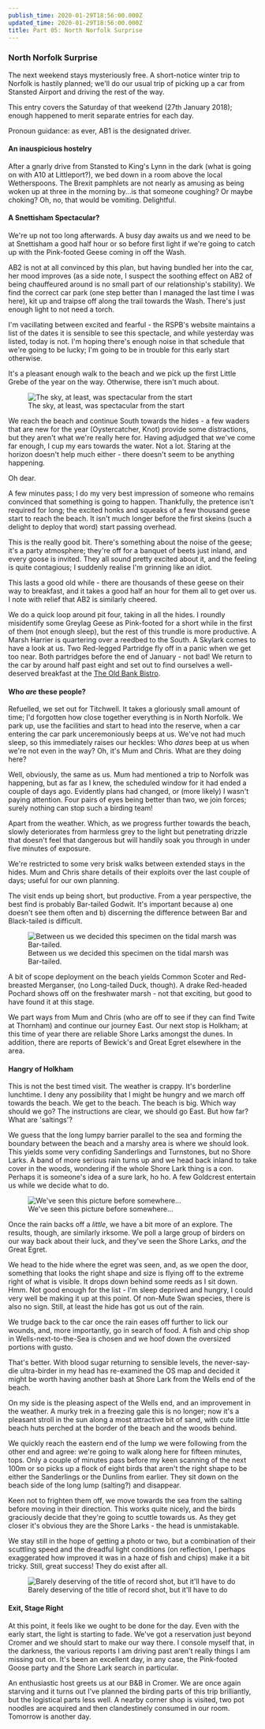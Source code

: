 ```yaml
---
publish_time: 2020-01-29T18:56:00.000Z
updated_time: 2020-01-29T18:56:00.000Z
title: Part 05: North Norfolk Surprise
---
```


### North Norfolk Surprise

The next weekend stays mysteriously free. A short-notice winter trip
to Norfolk is hastily planned; we'll do our usual trip of picking up a
car from Stansted Airport and driving the rest of the way.

This entry covers the Saturday of that weekend (27th January 2018); enough 
happened to merit separate entries for each day.

Pronoun guidance: as ever, AB1 is the designated driver.

#### An inauspicious hostelry

After a gnarly drive from Stansted to King's Lynn in the dark (what is going 
on with A10 at Littleport?), we bed down in a room above the local 
Wetherspoons. The Brexit pamphlets are not nearly as amusing as being woken up at three in the 
morning by...is that someone coughing? Or maybe choking? Oh, no, that would be 
vomiting. Delightful. 

#### A Snettisham Spectacular?

We're up not too long afterwards. A busy day awaits us and we
need to be at Snettisham a good half hour or so before first light if
we're going to catch up with the Pink-footed Geese coming in off the Wash. 

AB2 is not at all convinced by this plan, but having bundled her into
the car, her mood improves (as a side note, I suspect the soothing
effect on AB2 of being chauffeured around is no small part of our
relationship's stability). We find the correct car park (one step
better than I managed the last time I was here), kit up and traipse
off along the trail towards the Wash. There's just enough light to not
need a torch.

I'm vacillating between excited and fearful - the RSPB's website
maintains a list of the dates it is sensible to see this spectacle,
and while yesterday was listed, today is not. I'm hoping there's enough
noise in that schedule that we're going to be lucky; I'm going to be
in trouble for this early start otherwise.

It's a pleasant enough walk to the beach and we pick up the first Little 
Grebe of the year on the way. Otherwise, there isn't much about.

<figure class="figure">
  <img
    src="05-snettisham-sky.png"
    class="figure-img img-fluid rounded"
    alt="The sky, at least, was spectacular from the start"/>
  <figcaption class="figure-caption text-center">
    The sky, at least, was spectacular from the start
  </figcaption>
</figure>

We reach the beach and continue South towards the hides - a few waders that 
are new for the year (Oystercatcher, Knot) provide some distractions, but 
they aren't what we're really here for. Having adjudged that we've come far 
enough, I cup my ears towards the water. Not a lot. Staring at the horizon 
doesn't help much either - there doesn't seem to be anything happening. 

Oh dear.

A few minutes pass; I do my very best impression of someone who
remains convinced that something is going to happen. Thankfully, the
pretence isn't required for long; the excited honks and squeaks of a
few thousand geese start to reach the beach. It isn't much longer
before the first skeins (such a delight to deploy that word) start passing 
overhead.

This is the really good bit. There's something about the noise of the
geese; it's a party atmosphere; they're off for a banquet of beets
just inland, and every goose is invited. They all sound pretty excited about 
it, and the feeling is quite contagious; I suddenly realise I'm grinning like
an idiot. 

This lasts a good old while - there are thousands of these
geese on their way to breakfast, and it takes a good half an hour for
them all to get over us. I note with relief that AB2 is similarly
cheered.

We do a quick loop around pit four, taking in all the hides. I roundly
misidentify some Greylag Geese as Pink-footed for a short while in the
first of them (not enough sleep), but the rest of this trundle is more
productive. A Marsh Harrier is quartering over a reedbed to the
South. A Skylark comes to have a look at us. Two Red-legged Partridge
fly off in a panic when we get too near. Both partridges before the
end of January - not bad! We return to the car by around half past
eight and set out to find ourselves a well-deserved breakfast at the
[The Old Bank Bistro](https://www.theoldbankbistro.co.uk/).

#### Who _are_ these people?

Refuelled, we set out for Titchwell. It takes a gloriously small
amount of time; I'd forgotten how close together everything is in
North Norfolk. We park up, use the facilities and start to head into
the reserve, when a car entering the car park unceremoniously beeps at
us. We've not had much sleep, so this immediately raises our heckles:
Who _dares_ beep at us when we're not even in the way? Oh, it's Mum
and Chris. What are they doing here?

Well, obviously, the same as us. Mum had mentioned a trip to Norfolk
was happening, but as far as I knew, the scheduled window for it had
ended a couple of days ago. Evidently plans had changed, or (more
likely) I wasn't paying attention. Four pairs of eyes being better
than two, we join forces; surely nothing can stop such a birding team!

Apart from the weather. Which, as we progress further towards the
beach, slowly deteriorates from harmless grey to the light but
penetrating drizzle that doesn't feel that dangerous but will handily
soak you through in under five minutes of exposure.

We're restricted to some very brisk walks between extended stays in
the hides. Mum and Chris share details of their exploits over the last
couple of days; useful for our own planning. 

The visit ends up being short, but productive. From a year
perspective, the best find is probably Bar-tailed Godwit. It's
important because a) one doesn't see them often and b) discerning
the difference between Bar and Black-tailed is difficult.

<figure class="figure">
  <img
    src="05-bartail.png"
    class="figure-img img-fluid rounded"
    alt="Between us we decided this specimen on the tidal marsh was Bar-tailed."/>
  <figcaption class="figure-caption text-center">
    Between us we decided this specimen on the tidal marsh was Bar-tailed.
  </figcaption>
</figure> 
 
A bit of scope deployment on the beach yields Common Scoter and
Red-breasted Merganser, (no Long-tailed Duck, though). A drake
Red-headed Pochard shows off on the freshwater marsh - not that
exciting, but good to have found it at this stage.

We part ways from Mum and Chris (who are off to see if they can find
Twite at Thornham) and continue our journey East. Our next stop is
Holkham; at this time of year there are reliable Shore Larks amongst
the dunes. In addition, there are reports of Bewick's and Great
Egret elsewhere in the area.

#### Hangry of Holkham

This is not the best timed visit. The weather is crappy. It's
borderline lunchtime. I deny any possibility that I might be hungry
and we march off towards the beach. We get to the beach. The beach is
big. Which way should we go? The instructions are clear, we should go East. 
But how far? What are 'saltings'?

We guess that the long lumpy barrier parallel to the sea and forming the
boundary between the beach and a marshy area is where we should
look. This yields some very confiding Sanderlings and Turnstones, but
no Shore Larks. A band of more serious rain turns up and we head back inland
to take cover in the woods, wondering if the whole Shore Lark thing is
a con. Perhaps it is someone's idea of a sure lark, ho ho. A few Goldcrest 
entertain us while we decide what to do.

<figure class="figure">
  <img
    src="/sanderling.png"
    class="figure-img img-fluid rounded"
    alt="We've seen this picture before somewhere..."/>
  <figcaption class="figure-caption text-center">
    We've seen this picture before somewhere...
  </figcaption>
</figure> 

Once the rain backs off a _little_, we have a bit more of an explore. The 
results, though, are similarly irksome. We poll a large group of
birders on our way back about their luck, and they've seen the
Shore Larks, _and_ the Great Egret. 

We head to the hide where the egret was seen, and, as we open the door, 
something that looks the right shape and size is flying off to the extreme 
right of what is visible. It drops down behind some reeds as I sit down. Hmm.
Not good enough for the list - I'm sleep deprived and hungry, I could very well
be making it up at this point. Of non-Mute Swan species, there is
also no sign. Still, at least the hide has got us out of the rain.

We trudge back to the car once the rain eases off further to lick our
wounds, and, more importantly, go in search of food. A fish and chip
shop in Wells-next-to-the-Sea is chosen and we hoof down the oversized portions 
with gusto. 

That's better. With blood sugar returning to sensible levels,
the never-say-die ultra-birder in my head has re-examined the OS map
and decided it might be worth having another bash at Shore Lark from
the Wells end of the beach.

On my side is the pleasing aspect of the Wells end, and an improvement
in the weather. A murky trek in a freezing gale this is no longer; now
it's a pleasant stroll in the sun along a most attractive bit of sand,
with cute little beach huts perched at the border of the beach and the
woods behind.

We quickly reach the eastern end of the lump we were following from
the other end and agree: we're going to walk along here for fifteen
minutes, tops. Only a couple of minutes pass before my keen scanning
of the next 100m or so picks up a flock of eight birds that aren't the
right shape to be either the Sanderlings or the Dunlins from
earlier. They sit down on the beach side of the long lump (salting?)
and disappear.

Keen not to frighten them off, we move towards the sea from the
salting before moving in their direction. This works quite nicely, and
the birds graciously decide that they're going to scuttle towards
us. As they get closer it's obvious they are the Shore Larks - the
head is unmistakable. 

We stay still in the hope of getting a photo or two, but a combination of 
their scuttling speed and the dreadful light conditions (on reflection, I 
perhaps exaggerated how improved it was in a haze of fish and chips) make 
it a bit tricky. Still, great success! They do exist after all.

<figure class="figure">
  <img
    src="05-shore-larks.png"
    class="figure-img img-fluid rounded"
    alt="Barely deserving of the title of record shot, but it'll have to do"/>
  <figcaption class="figure-caption text-center">
    Barely deserving of the title of record shot, but it'll have to do
  </figcaption>
</figure> 

#### Exit, Stage Right

At this point, it feels like we ought to be done for the day. Even
with the early start, the light is starting to fade. We've got a
reservation just beyond Cromer and we should start to make our way
there. I console myself that, in the darkness, the various reports I
am driving past aren't really things I am missing out on. It's been an
excellent day, in any case, the Pink-footed Goose party and the Shore Lark 
search in particular.

An enthusiastic host greets us at our B&B in Cromer. We are once again
starving and it turns out I've planned the birding parts of this trip
brilliantly, but the logistical parts less well. A nearby corner shop
is visited, two pot noodles are acquired and then clandestinely
consumed in our room. Tomorrow is another day.